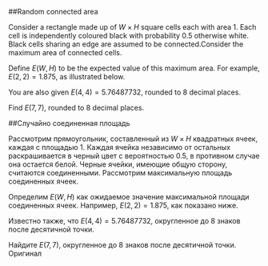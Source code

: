 ##Random connected area


Consider a rectangle made up of $W \times H$ square cells each with area 1. Each cell is independently coloured black with probability 0.5 otherwise white. Black cells sharing an edge are assumed to be connected.Consider the maximum area of connected cells.

Define $E(W,H)$ to be the expected value of this maximum area.
For example, $E(2,2)=1.875$, as illustrated below.


You are also given $E(4, 4) = 5.76487732$, rounded to 8 decimal places.


Find $E(7, 7)$, rounded to 8 decimal places.

##Случайно соединенная площадь


Рассмотрим прямоугольник, составленный из $W \times H$ квадратных ячеек, каждая с площадью 1.
Каждая ячейка независимо от остальных раскрашивается в черный цвет с вероятностью 0.5, в противном случае она остается белой. Черные ячейки, имеющие общую сторону, считаются соединенными.
Рассмотрим максимальную площадь соединенных ячеек.

Определим $E(W,H)$ как ожидаемое значение максимальной площади соединенных ячеек.
Например, $E(2,2)=1.875$, как показано ниже.





Известно также, что $E(4, 4) = 5.76487732$, округленное до 8 знаков после десятичной точки.


Найдите $E(7, 7)$, округленное до 8 знаков после десятичной точки.
 Оригинал
